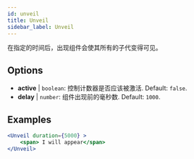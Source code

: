```yaml
---
id: unveil 
title: Unveil
sidebar_label: Unveil
---
```


在指定的时间后，出现组件会使其所有的子代变得可见。

## Options

* __active__ | `boolean`: 控制计数器是否应该被激活. Default: `false`.
* __delay__ | `number`: 组件出现前的毫秒数. Default: `1000`.


## Examples

```jsx live
<Unveil duration={5000} >
    <span> I will appear</span>
</Unveil>
```



